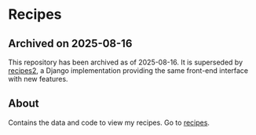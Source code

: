 # Recipes

## Archived on 2025-08-16

This repository has been archived as of 2025-08-16. It is superseded by [recipes2](https://github.com/alexander-russell/recipes2), a Django implementation providing the same front-end interface with new features.

## About

Contains the data and code to view my recipes. Go to [recipes](alexander-russell.github.io/recipes/).
